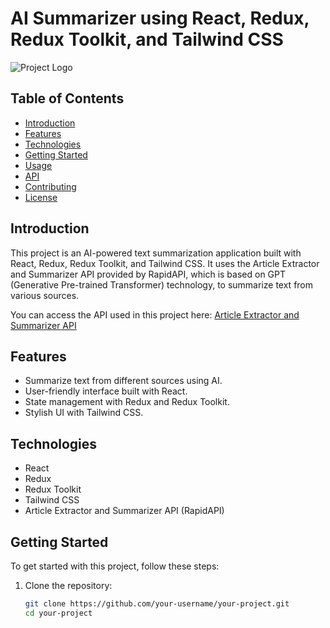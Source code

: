 # AI Summarizer using React, Redux, Redux Toolkit, and Tailwind CSS

![Project Logo](AISummerizer/AISummarizer/src/assets/logo.svg)

## Table of Contents
- [Introduction](#introduction)
- [Features](#features)
- [Technologies](#technologies)
- [Getting Started](#getting-started)
- [Usage](#usage)
- [API](#api)
- [Contributing](#contributing)
- [License](#license)

## Introduction

This project is an AI-powered text summarization application built with React, Redux, Redux Toolkit, and Tailwind CSS. It uses the Article Extractor and Summarizer API provided by RapidAPI, which is based on GPT (Generative Pre-trained Transformer) technology, to summarize text from various sources.

You can access the API used in this project here: [Article Extractor and Summarizer API](https://rapidapi.com/restyler/api/article-extractor-and-summarizer?utm_source=youtube.com%2FJavaScriptMastery&utm_medium=referral&utm_campaign=DevRel)

## Features

- Summarize text from different sources using AI.
- User-friendly interface built with React.
- State management with Redux and Redux Toolkit.
- Stylish UI with Tailwind CSS.

## Technologies

- React
- Redux
- Redux Toolkit
- Tailwind CSS
- Article Extractor and Summarizer API (RapidAPI)

## Getting Started

To get started with this project, follow these steps:

1. Clone the repository:

   ```bash
   git clone https://github.com/your-username/your-project.git
   cd your-project
